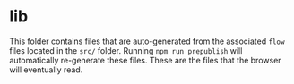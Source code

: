 # lib

This folder contains files that are auto-generated from the associated `flow` files located in the `src/` folder. Running `npm run prepublish` will automatically re-generate these files. These are the files that the browser will eventually read.

